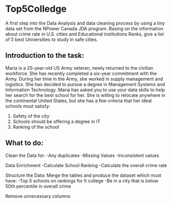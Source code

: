 # Top5Colledge
A first step into the Data Analysis and data cleaning process by using a tiny data set from the NPower Canada JDA program.
Basing on the information about crime rate in U.S. cities and Educational institutions Ranks, give a list of 5 best Universities to study in safe cities.

## Introduction to the task:
Maria is a 25-year-old US Army veteran, newly returned to the civilian workforce. She has recently completed a six-year commitment with the Army. During her time in the Army, she worked in supply management and logistics. She has decided to pursue a degree in Management Systems and Information Technology.
Maria has asked you to use your data skills to help her search for the best school for her. She is willing to relocate anywhere in the continental United States, but she has a few criteria that her ideal schools must satisfy: 

1. Safety of the city
2. Schools should be offering a degree in IT
3. Ranking of the school

## What to do:
Clean the Data for:
-Any duplicates
-Missing Values
-Inconsistent values

Data Enrichment
-Calculate School Ranking
-Calculate the overall crime rate

Structure the Data: Merge the tables and produce the dataset which must have:
-Top 5 schools on rankings for It college
-Be in a city that is below 50th percentile in overall crime

Remove unnecessary columns
